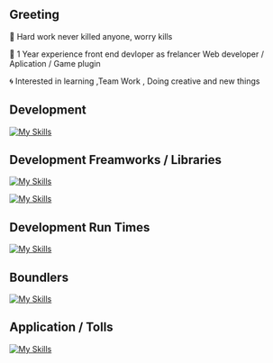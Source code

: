 ## Greeting


:low_brightness: Hard work never killed anyone, worry kills 

:trident: 1  Year experience front end devloper as frelancer Web developer / Aplication / Game plugin 

:cyclone: Interested in learning ,Team Work , Doing creative and new things 


## Development 
[![My Skills](https://skillicons.dev/icons?i=ts,js,html,css)](https://skillicons.dev)

## Development Freamworks / Libraries

[![My Skills](https://skillicons.dev/icons?i=nextjs,react,nodejs,expressjs,electron	)](https://skillicons.dev)

[![My Skills](https://skillicons.dev/icons?i=tailwind)](https://skillicons.dev)

## Development Run Times
 
[![My Skills](https://skillicons.dev/icons?i=nodejs)](https://skillicons.dev)

## Boundlers 

[![My Skills](https://skillicons.dev/icons?i=vite,webpack)](https://skillicons.dev)

## Application / Tolls 

[![My Skills](https://skillicons.dev/icons?i=vscode,webstorm,figma,photoshop,wordpress)](https://skillicons.dev)
